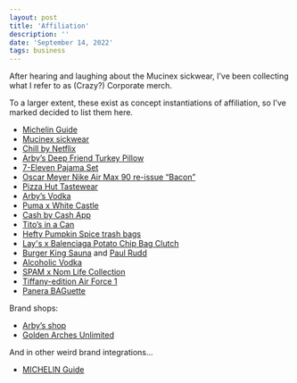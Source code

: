 ```yaml
---
layout: post
title: 'Affiliation'
description: ''
date: 'September 14, 2022'
tags: business
---
```


After hearing and laughing about the Mucinex sickwear, I’ve been collecting what I refer to as (Crazy?) Corporate merch.

To a larger extent, these exist as concept instantiations of affiliation, so I’ve marked decided to list them here.

- [Michelin Guide](https://en.wikipedia.org/wiki/Michelin_Guide)
- [Mucinex sickwear](https://www.erikiversenproductions.com/recent-historical/mucinex-sickwear)
- [Chill by Netflix](https://www.netflix.shop/collections/chill-by-netflix-season-1)
- [Arby’s Deep Friend Turkey Pillow](https://arbysdeepfriedturkeypillow.com/)
- [7-Eleven Pajama Set](https://hypebeast.com/2021/3/7-eleven-sweden-limited-pyjama-set-release)
- [Oscar Meyer Nike Air Max 90 re-issue “Bacon”](https://thedieline.com/blog/2021/4/1/oscar-meyer-celebrates-bacon-air-max-reissue-with-bacon-scented-laces?)
- [Pizza Hut Tastewear](https://blog.pizzahut.com/pizza-hut-drops-first-ever-streetwear-collection/)
- [Arby’s Vodka](https://arbysvodka.com/)
- [Puma x White Castle](https://us.puma.com/us/en/pd/puma-x-white-castle-rs-x-mens-sneakers/384466.html)
- [Cash by Cash App](https://shop.cash.app/)
- [Tito’s in a Can](https://www.titosvodka.com/titos-in-a-can/)
- [Hefty Pumpkin Spice trash bags](https://www.prnewswire.com/news-releases/hefty-brings-fall-to-the-trash-can-with-pumpkin-spice-trash-bags-301634203.html)
- [Lay's x Balenciaga Potato Chip Bag Clutch](https://hypebeast.com/2022/10/lays-balenciaga-potato-chip-bag-clutch-1800-usd-price-info)
- [Burger King Sauna](https://web.archive.org/web/20200218004345/https://burgerking.fi/sauna) and [Paul Rudd](https://youtu.be/2DAsp_lxtZU)
- [Alcoholic Vodka](https://alcoholicvodka.com/)
- [SPAM x Nom Life Collection](https://www.spam.com/nom-life-collection)
- [Tiffany-edition Air Force 1](https://www.gq.com/story/nike-tiffany-air-force-1)
- [Panera BAGuette](https://panerabaguettebag.com/)


Brand shops:
- [Arby’s shop](https://arbysshop.com/)
- [Golden Arches Unlimited](https://goldenarchesunlimited.com/)

And in other weird brand integrations…
- [MICHELIN Guide](https://guide.michelin.com/en/restaurants)
